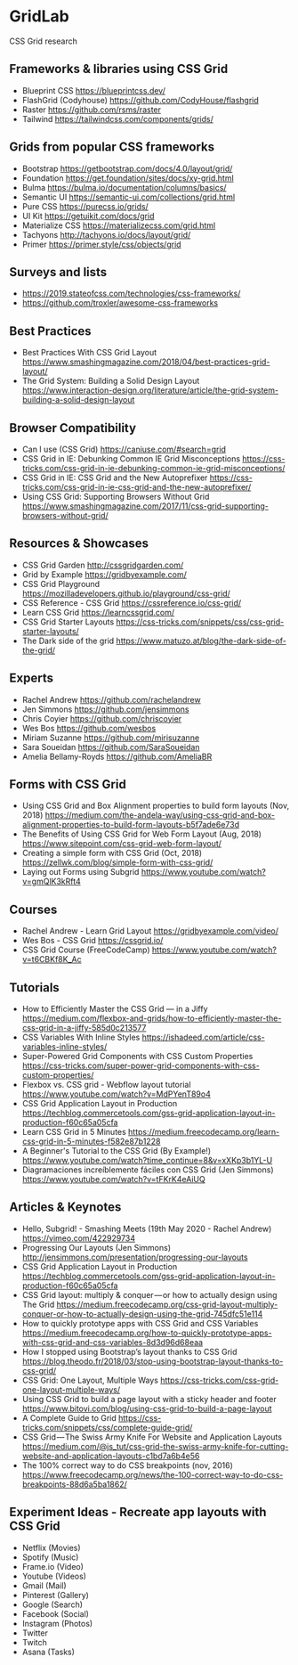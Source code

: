 # GridLab

CSS Grid research

## Frameworks & libraries using CSS Grid

* Blueprint CSS https://blueprintcss.dev/
* FlashGrid (Codyhouse) https://github.com/CodyHouse/flashgrid 
* Raster https://github.com/rsms/raster
* Tailwind https://tailwindcss.com/components/grids/

## Grids from popular CSS frameworks

* Bootstrap https://getbootstrap.com/docs/4.0/layout/grid/
* Foundation https://get.foundation/sites/docs/xy-grid.html
* Bulma https://bulma.io/documentation/columns/basics/
* Semantic UI https://semantic-ui.com/collections/grid.html
* Pure CSS https://purecss.io/grids/
* UI Kit https://getuikit.com/docs/grid
* Materialize CSS https://materializecss.com/grid.html
* Tachyons http://tachyons.io/docs/layout/grid/
* Primer https://primer.style/css/objects/grid

## Surveys and lists

* https://2019.stateofcss.com/technologies/css-frameworks/
* https://github.com/troxler/awesome-css-frameworks

## Best Practices

* Best Practices With CSS Grid Layout https://www.smashingmagazine.com/2018/04/best-practices-grid-layout/
* The Grid System: Building a Solid Design Layout https://www.interaction-design.org/literature/article/the-grid-system-building-a-solid-design-layout

## Browser Compatibility

* Can I use (CSS Grid) https://caniuse.com/#search=grid
* CSS Grid in IE: Debunking Common IE Grid Misconceptions https://css-tricks.com/css-grid-in-ie-debunking-common-ie-grid-misconceptions/
* CSS Grid in IE: CSS Grid and the New Autoprefixer https://css-tricks.com/css-grid-in-ie-css-grid-and-the-new-autoprefixer/
* Using CSS Grid: Supporting Browsers Without Grid https://www.smashingmagazine.com/2017/11/css-grid-supporting-browsers-without-grid/

## Resources & Showcases

* CSS Grid Garden http://cssgridgarden.com/
* Grid by Example https://gridbyexample.com/
* CSS Grid Playground https://mozilladevelopers.github.io/playground/css-grid/
* CSS Reference - CSS Grid https://cssreference.io/css-grid/
* Learn CSS Grid https://learncssgrid.com/
* CSS Grid Starter Layouts https://css-tricks.com/snippets/css/css-grid-starter-layouts/
* The Dark side of the grid https://www.matuzo.at/blog/the-dark-side-of-the-grid/

## Experts

* Rachel Andrew https://github.com/rachelandrew
* Jen Simmons https://github.com/jensimmons
* Chris Coyier https://github.com/chriscoyier
* Wes Bos https://github.com/wesbos
* Miriam Suzanne https://github.com/mirisuzanne
* Sara Soueidan https://github.com/SaraSoueidan
* Amelia Bellamy-Royds https://github.com/AmeliaBR

## Forms with CSS Grid

* Using CSS Grid and Box Alignment properties to build form layouts (Nov, 2018) https://medium.com/the-andela-way/using-css-grid-and-box-alignment-properties-to-build-form-layouts-b5f7ade6e73d
* The Benefits of Using CSS Grid for Web Form Layout (Aug, 2018) https://www.sitepoint.com/css-grid-web-form-layout/
* Creating a simple form with CSS Grid (Oct, 2018) https://zellwk.com/blog/simple-form-with-css-grid/
* Laying out Forms using Subgrid https://www.youtube.com/watch?v=gmQlK3kRft4

## Courses

* Rachel Andrew - Learn Grid Layout https://gridbyexample.com/video/
* Wes Bos - CSS Grid https://cssgrid.io/
* CSS Grid Course (FreeCodeCamp) https://www.youtube.com/watch?v=t6CBKf8K_Ac

## Tutorials

* How to Efficiently Master the CSS Grid — in a Jiffy https://medium.com/flexbox-and-grids/how-to-efficiently-master-the-css-grid-in-a-jiffy-585d0c213577
* CSS Variables With Inline Styles https://ishadeed.com/article/css-variables-inline-styles/
* Super-Powered Grid Components with CSS Custom Properties https://css-tricks.com/super-power-grid-components-with-css-custom-properties/
* Flexbox vs. CSS grid - Webflow layout tutorial https://www.youtube.com/watch?v=MdPYenT89o4
* CSS Grid Application Layout in Production https://techblog.commercetools.com/gss-grid-application-layout-in-production-f60c65a05cfa
* Learn CSS Grid in 5 Minutes https://medium.freecodecamp.org/learn-css-grid-in-5-minutes-f582e87b1228
* A Beginner's Tutorial to the CSS Grid (By Example!) https://www.youtube.com/watch?time_continue=8&v=xXKp3b1YL-U
* Diagramaciones increíblemente fáciles con CSS Grid (Jen Simmons) https://www.youtube.com/watch?v=tFKrK4eAiUQ

## Articles & Keynotes

* Hello, Subgrid! - Smashing Meets (19th May 2020 - Rachel Andrew) https://vimeo.com/422929734
* Progressing Our Layouts (Jen Simmons) http://jensimmons.com/presentation/progressing-our-layouts
* CSS Grid Application Layout in Production https://techblog.commercetools.com/gss-grid-application-layout-in-production-f60c65a05cfa
* CSS Grid layout: multiply & conquer — or how to actually design using The Grid https://medium.freecodecamp.org/css-grid-layout-multiply-conquer-or-how-to-actually-design-using-the-grid-745dfc51e114
* How to quickly prototype apps with CSS Grid and CSS Variables https://medium.freecodecamp.org/how-to-quickly-prototype-apps-with-css-grid-and-css-variables-8d3d96d68eaa
* How I stopped using Bootstrap’s layout thanks to CSS Grid https://blog.theodo.fr/2018/03/stop-using-bootstrap-layout-thanks-to-css-grid/
* CSS Grid: One Layout, Multiple Ways https://css-tricks.com/css-grid-one-layout-multiple-ways/
* Using CSS Grid to build a page layout with a sticky header and footer https://www.bitovi.com/blog/using-css-grid-to-build-a-page-layout
* A Complete Guide to Grid https://css-tricks.com/snippets/css/complete-guide-grid/
* CSS Grid — The Swiss Army Knife For Website and Application Layouts https://medium.com/@js_tut/css-grid-the-swiss-army-knife-for-cutting-website-and-application-layouts-c1bd7a6b4e56
* The 100% correct way to do CSS breakpoints (nov, 2016) https://www.freecodecamp.org/news/the-100-correct-way-to-do-css-breakpoints-88d6a5ba1862/


## Experiment Ideas - Recreate app layouts with CSS Grid

* Netflix (Movies)
* Spotify (Music)
* Frame.io (Video)
* Youtube (Videos)
* Gmail (Mail)
* Pinterest (Gallery)
* Google (Search)
* Facebook (Social)
* Instagram (Photos)
* Twitter
* Twitch
* Asana (Tasks)

